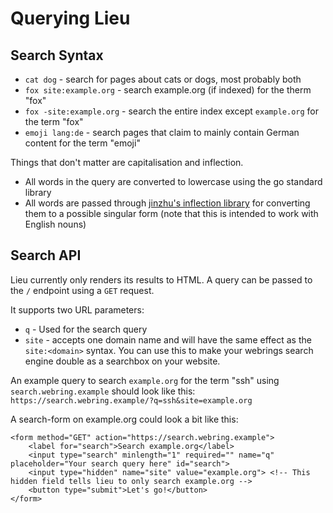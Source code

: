 # Querying Lieu

## Search Syntax

* `cat dog` - search for pages about cats or dogs, most probably both
* `fox site:example.org` - search example.org (if indexed) for the therm "fox"
* `fox -site:example.org` - search the entire index except `example.org` for the term "fox"
* `emoji lang:de` - search pages that claim to mainly contain German content for the term "emoji"

Things that don't matter are capitalisation and inflection.
* All words in the query are converted to lowercase using the go standard library
* All words are passed through [jinzhu's inflection library](https://github.com/jinzhu/inflection) for converting them to a possible singular form (note that this is intended to work with English nouns)

## Search API

Lieu currently only renders its results to HTML. A query can be passed to the `/` endpoint using a `GET` request.

It supports two URL parameters:
* `q` - Used for the search query
* `site` - accepts one domain name and will have the same effect as the `site:<domain>` syntax. You can use this to make your webrings search engine double as a searchbox on your website.

An example query to search `example.org` for the term "ssh" using `search.webring.example` should look like this: `https://search.webring.example/?q=ssh&site=example.org`

A search-form on example.org could look a bit like this:
```
<form method="GET" action="https://search.webring.example">
	<label for="search">Search example.org</label>
	<input type="search" minlength="1" required="" name="q" placeholder="Your search query here" id="search">
	<input type="hidden" name="site" value="example.org"> <!-- This hidden field tells lieu to only search example.org -->
	<button type="submit">Let's go!</button>
</form>
```
